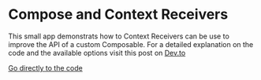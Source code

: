 # Compose and Context Receivers

This small app demonstrats how to Context Receivers can be use to improve the API of a custom Composable.
For a detailed explanation on the code and the available options visit this post on [Dev.to](https://dev.to/lex_fury/context-receivers-39p5)

[Go directly to the code](app/src/main/java/de/gnarly/context/receiver/MainActivity.kt)
